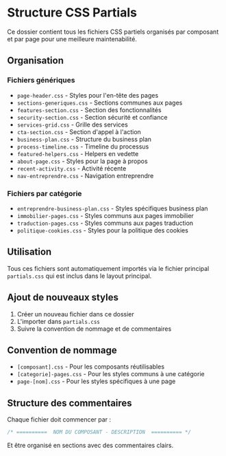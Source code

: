 # Structure CSS Partials

Ce dossier contient tous les fichiers CSS partiels organisés par composant et par page pour une meilleure maintenabilité.

## Organisation

### Fichiers génériques
- `page-header.css` - Styles pour l'en-tête des pages
- `sections-generiques.css` - Sections communes aux pages
- `features-section.css` - Section des fonctionnalités
- `security-section.css` - Section sécurité et confiance
- `services-grid.css` - Grille des services
- `cta-section.css` - Section d'appel à l'action
- `business-plan.css` - Structure du business plan
- `process-timeline.css` - Timeline du processus
- `featured-helpers.css` - Helpers en vedette
- `about-page.css` - Styles pour la page à propos
- `recent-activity.css` - Activité récente
- `nav-entreprendre.css` - Navigation entreprendre

### Fichiers par catégorie
- `entreprendre-business-plan.css` - Styles spécifiques business plan
- `immobilier-pages.css` - Styles communs aux pages immobilier
- `traduction-pages.css` - Styles communs aux pages traduction
- `politique-cookies.css` - Styles pour la politique des cookies

## Utilisation

Tous ces fichiers sont automatiquement importés via le fichier principal `partials.css` qui est inclus dans le layout principal.

## Ajout de nouveaux styles

1. Créer un nouveau fichier dans ce dossier
2. L'importer dans `partials.css`
3. Suivre la convention de nommage et de commentaires

## Convention de nommage

- `[composant].css` - Pour les composants réutilisables
- `[categorie]-pages.css` - Pour les styles communs à une catégorie
- `page-[nom].css` - Pour les styles spécifiques à une page

## Structure des commentaires

Chaque fichier doit commencer par :
```css
/* ==========  NOM DU COMPOSANT - DESCRIPTION  ========== */
```

Et être organisé en sections avec des commentaires clairs.





